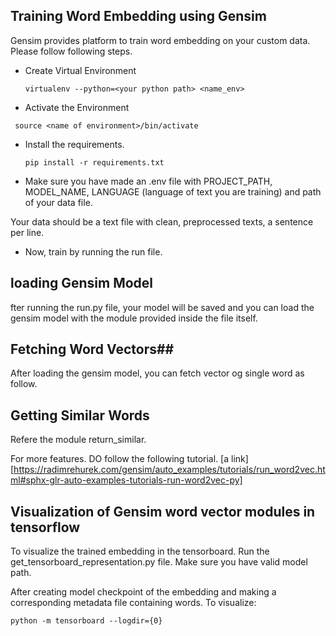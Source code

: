 ## Training Word Embedding using Gensim ##

Gensim provides platform to train word embedding on your custom data. Please follow following steps.

- Create Virtual Environment
  ```
  virtualenv --python=<your python path> <name_env>

  ```
- Activate the Environment
 ```
  source <name of environment>/bin/activate

 ```
- Install the requirements.
  ```
  pip install -r requirements.txt

  ```
- Make sure you have made an .env file with PROJECT_PATH, MODEL_NAME, LANGUAGE (language of text you are training) and path of your data file.

 Your data should be a text file with clean, preprocessed texts, a sentence per line.

- Now, train by running the run file.




## loading Gensim Model ##
fter running the run.py file, your model will be saved and you can load the gensim model with the module provided inside the file itself.

## Fetching Word Vectors##
After loading the gensim model, you can fetch vector og single word as follow.

## Getting Similar Words ##

Refere the module return_similar.

For more features. DO follow the following tutorial.
[a link][https://radimrehurek.com/gensim/auto_examples/tutorials/run_word2vec.html#sphx-glr-auto-examples-tutorials-run-word2vec-py]


## Visualization of Gensim word vector modules in tensorflow

To visualize the trained embedding in the tensorboard. Run the get_tensorboard_representation.py file. Make sure you have valid model path. 

After creating model checkpoint of the embedding and making a corresponding metadata file containing words. 
To visualize:

```
python -m tensorboard --logdir={0}

```




